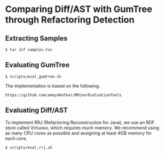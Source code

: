 # Comparing Diff/AST with GumTree through Refactoring Detection

## Extracting Samples
```
$ tar Jxf samples.txz
```

## Evaluating GumTree
```
$ scripts/eval_gumtree.sh
```

The implementation is based on the following.
```
https://github.com/ameyaKetkar/RMinerEvaluationTools
```

## Evaluating Diff/AST
To implement RRJ (Refactoring Reconstruction for Java), we use an RDF store called Virtuoso, which requires much memory.
We recommend using as many CPU cores as possible and assigning at least 4GB memory for each core.

```
$ scripts/eval_rrj.sh
```
